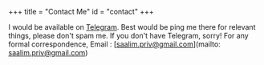 +++
title = "Contact Me"
id = "contact"
+++

I would be available on [Telegram](https://t.me/danascape). Best would be ping me there for relevant things, please don't spam me. If you don't have Telegram, sorry! For any formal correspondence, Email : [saalim.priv@gmail.com](mailto: saalim.priv@gmail.com)

